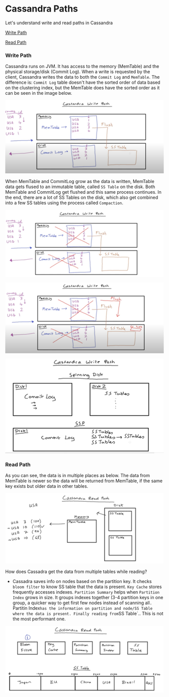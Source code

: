 # Cassandra Paths

Let's understand write and read paths in Cassandra

[Write Path](#write-path)

[Read Path](#read-path)

<h3 id="write-path">Write Path</h3>

Cassandra runs on JVM. It has access to the memory (MemTable) and the physical storage/disk  (Commit Log). When a write is requested by the client, Cassandra writes the data to both the `Commit Log` and `MemTable`. The difference is: `Commit Log` table doesn't have the sorted order of data based on the clustering index, but the MemTable does have the sorted order as it can be seen in the image below.

![Write01](paths/Write01.png)

When MemTable and CommitLog grow as the data is written, MemTable data gets flused to an immutable table, called `SS Table` on the disk. Both MemTable and CommitLog get flushed and this same process continues. In the end, there are a lot of SS Tables on the disk, which also get combined into a few SS tables using the process called `Compaction`.

![Write02](paths/Write02.png)

![Write03](paths/Write03.png)

![Write04](paths/Write04.png)


<h3 id="read-path">Read Path</h3>

As you can see, the data is in multiple places as below. The data from MemTable is newer so the data will be returned from MemTable, if the same key exists but older data in other tables.

![Read01](paths/Read01.png)


How does Cassadra get the data from multiple tables while reading?
* Cassadra saves info on nodes based on the partition key. It checks `bloom filter` to know SS table that the data is present. `Key Cache` stores frequently accesses indexes. `Partition Summary` helps when `Partition Index` grows in size. It groups indexes together (3-4 partition keys in one group, a quicker way to get first few nodes instead of scanning all`.   `Partitin Index` has the information on partition and node/SS Table where the data is present. Finally reading from `SS Table`.. This is not the most performant one.



![Read02](paths/Read02.png)
